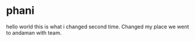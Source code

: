 # phani
hello world
this is what i changed second time.
Changed my place
we went  to andaman with team.
